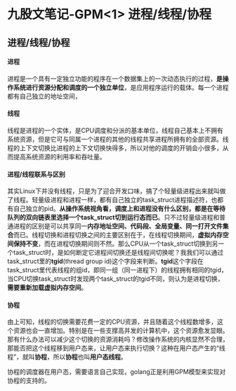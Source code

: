 # 九股文笔记-GPM<1>  进程/线程/协程

## 进程/线程/协程

#### 进程

进程是一个具有一定独立功能的程序在一个数据集上的一次动态执行的过程，**是操作系统进行资源分配和调度的一个独立单位**，是应用程序运行的载体。每一个进程都有自己独立的地址空间，

#### 线程

线程是进程的一个实体，是CPU调度和分派的基本单位，线程自己基本上不拥有系统资源，但是它可与同属一个进程的其他的线程共享进程所拥有的全部资源。线程的上下文切换比进程的上下文切换快得多，所以对他的调度的开销会小很多，从而提高系统资源的利用率和吞吐量。

#### 进程/线程联系与区别

其实Linux下并没有线程，只是为了迎合开发口味，搞了个轻量级进程出来就叫做了线程。轻量级进程和进程一样，都有自己独立的task\_struct进程描述符，也都有自己独立的pid。**从操作系统视角看，调度上和进程没有什么区别，都是在等待队列的双向链表里选择一个task\_struct切到运行态而已**。只不过轻量级进程和普通进程的区别是可以共享同一**内存地址空间、代码段、全局变量、同一打开文件集合**而已。线程切换和进程切换之间的主要区别在于，在线程切换期间，**虚拟内存空间保持不变**，而在进程切换期间则不然。那么CPU从一个task\_struct切换到另一个task\_struct时，是如何断定它进程间切换还是线程间切换呢？我我们可以通过task\_struct里的**tgid**\(thread group id\)这个字段来判断。**tgid**这个字段在task\_struct里代表线程的组id，即同一组（同一进程下）的线程拥有相同的tgid，当CPU切换task\_struct时发现两个task\_struct的tgid不同，则认为是进程切换，**需要重新加载虚拟内存空间**。

#### 协程

由上可知，线程的切换需要花费一定的CPU资源，并且随着这个线程数增多，这个资源也会一直增加。特别是在一些支撑高并发的计算机中，这个资源愈发显眼。那有什么办法可以减少这个切换的资源消耗吗？修改操作系统的内核显然不合理，那能否把这个线程移到用户态来，让用户态来执行切换？这种在用户态产生的“线程”，就叫**协程**，所以**协程**也叫**用户态线程**。

协程的调度器在用户态，需要语言自己实现，golang正是利用GPM模型来实现对协程的支持的。


